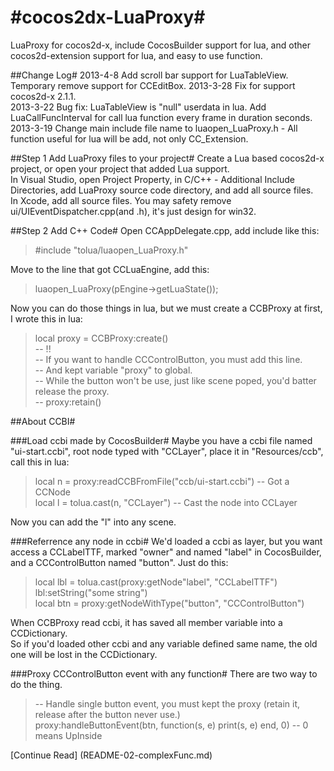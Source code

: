#cocos2dx-LuaProxy#
=================
LuaProxy for cocos2d-x, include CocosBuilder support for lua, and other cocos2d-extension support for lua, and easy to use function.

##Change Log#
2013-4-8 Add scroll bar support for LuaTableView. Temporary remove support for CCEditBox.
2013-3-28 Fix for support cocos2d-x 2.1.1.  
2013-3-22 Bug fix: LuaTableView is "null" userdata in lua. Add LuaCallFuncInterval for call lua function every frame in duration seconds.  
2013-3-19 Change main include file name to luaopen_LuaProxy.h - All function useful for lua will be add, not only CC_Extension.

##Step 1 Add LuaProxy files to your project#
Create a Lua based cocos2d-x project, or open your project that added Lua support.  
In Visual Studio, open Project Property, in C/C++ - Additional Include Directories, add LuaProxy source code directory, and add all source files.  
In Xcode, add all source files.
You may safety remove ui/UIEventDispatcher.cpp(and .h), it's just design for win32.

##Step 2 Add C++ Code#
Open CCAppDelegate.cpp, add include like this:  
>  #include "tolua/luaopen_LuaProxy.h"

Move to the line that got CCLuaEngine, add this:  
> luaopen_LuaProxy(pEngine->getLuaState());  

Now you can do those things in lua, but we must create a CCBProxy at first, I wrote this in lua:  

> local proxy = CCBProxy:create()  
-- !!  
-- If you want to handle CCControlButton, you must add this line.  
-- And kept variable "proxy" to global.  
-- While the button won't be use, just like scene poped, you'd batter release the proxy.  
-- proxy:retain()

##About CCBI#

###Load ccbi made by CocosBuilder#
Maybe you have a ccbi file named "ui-start.ccbi", root node typed with "CCLayer", place it in "Resources/ccb", call this in lua:

> local n = proxy:readCCBFromFile("ccb/ui-start.ccbi") -- Got a CCNode  
local l = tolua.cast(n, "CCLayer") -- Cast the node into CCLayer  

Now you can add the "l" into any scene.

###Referrence any node in ccbi#
We'd loaded a ccbi as layer, but you want access a CCLabelTTF, marked "owner" and named "label" in CocosBuilder, and a CCControlButton named "button". Just do this:

> local lbl = tolua.cast(proxy:getNode"label", "CCLabelTTF")  
lbl:setString("some string")  
local btn = proxy:getNodeWithType("button", "CCControlButton")

When CCBProxy read ccbi, it has saved all member variable into a CCDictionary.  
So if you'd loaded other ccbi and any variable defined same name, the old one will be lost in the CCDictionary.

###Proxy CCControlButton event with any function#
There are two way to do the thing.  
>  -- Handle single button event, you must kept the proxy (retain it, release after the button never use.)  
proxy:handleButtonEvent(btn, function(s, e) print(s, e) end, 0) -- 0 means UpInside

[Continue Read] (README-02-complexFunc.md)
